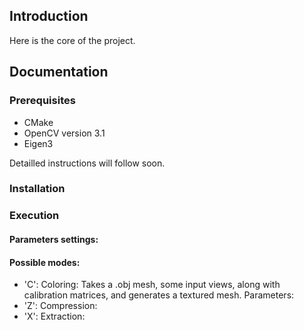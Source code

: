 ## Introduction

Here is the core of the project.

## Documentation

### Prerequisites

- CMake
- OpenCV version 3.1
- Eigen3

Detailled instructions will follow soon.

### Installation

### Execution

#### Parameters settings:



#### Possible modes:
- 'C': Coloring: Takes a .obj mesh, some input views, along with calibration matrices, and generates a textured mesh.
Parameters:
- 'Z': Compression:
- 'X': Extraction:
